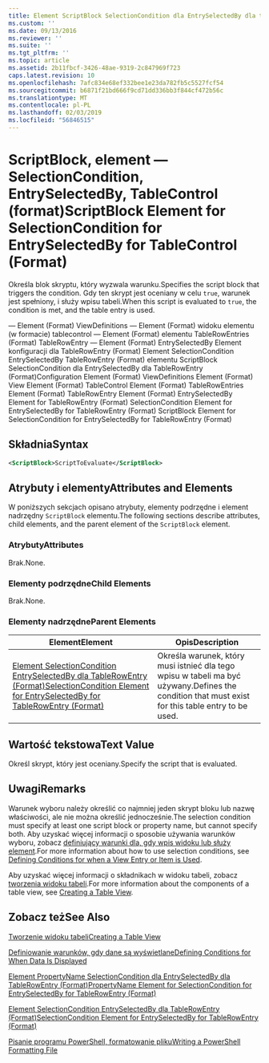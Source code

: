 ```yaml
---
title: Element ScriptBlock SelectionCondition dla EntrySelectedBy dla tablecontrol — (w formacie) | Dokumentacja firmy Microsoft
ms.custom: ''
ms.date: 09/13/2016
ms.reviewer: ''
ms.suite: ''
ms.tgt_pltfrm: ''
ms.topic: article
ms.assetid: 2b11fbcf-3426-48ae-9319-2c847969f723
caps.latest.revision: 10
ms.openlocfilehash: 7afc834e68ef332bee1e23da782fb5c5527fcf54
ms.sourcegitcommit: b6871f21bd666f9cd71dd336bb3f844cf472b56c
ms.translationtype: MT
ms.contentlocale: pl-PL
ms.lasthandoff: 02/03/2019
ms.locfileid: "56846515"
---
```

# <a name="scriptblock-element-for-selectioncondition-for-entryselectedby-for-tablecontrol-format"></a><span data-ttu-id="b6694-102">ScriptBlock, element — SelectionCondition, EntrySelectedBy, TableControl (format)</span><span class="sxs-lookup"><span data-stu-id="b6694-102">ScriptBlock Element for SelectionCondition for EntrySelectedBy for TableControl (Format)</span></span>

<span data-ttu-id="b6694-103">Określa blok skryptu, który wyzwala warunku.</span><span class="sxs-lookup"><span data-stu-id="b6694-103">Specifies the script block that triggers the condition.</span></span> <span data-ttu-id="b6694-104">Gdy ten skrypt jest oceniany w celu `true`, warunek jest spełniony, i służy wpisu tabeli.</span><span class="sxs-lookup"><span data-stu-id="b6694-104">When this script is evaluated to `true`, the condition is met, and the table entry is used.</span></span>

<span data-ttu-id="b6694-105">— Element (Format) ViewDefinitions — Element (Format) widoku elementu (w formacie) tablecontrol — Element (Format) elementu TableRowEntries (Format) TableRowEntry — Element (Format) EntrySelectedBy Element konfiguracji dla TableRowEntry (Format) Element SelectionCondition EntrySelectedBy TableRowEntry (Format) elementu ScriptBlock SelectionCondition dla EntrySelectedBy dla TableRowEntry (Format)</span><span class="sxs-lookup"><span data-stu-id="b6694-105">Configuration Element (Format) ViewDefinitions Element (Format) View Element (Format) TableControl Element (Format) TableRowEntries Element (Format) TableRowEntry Element (Format) EntrySelectedBy Element for TableRowEntry (Format) SelectionCondition Element for EntrySelectedBy for TableRowEntry (Format) ScriptBlock Element for SelectionCondition for EntrySelectedBy for TableRowEntry (Format)</span></span>

## <a name="syntax"></a><span data-ttu-id="b6694-106">Składnia</span><span class="sxs-lookup"><span data-stu-id="b6694-106">Syntax</span></span>

```xml
<ScriptBlock>ScriptToEvaluate</ScriptBlock>
```

## <a name="attributes-and-elements"></a><span data-ttu-id="b6694-107">Atrybuty i elementy</span><span class="sxs-lookup"><span data-stu-id="b6694-107">Attributes and Elements</span></span>

<span data-ttu-id="b6694-108">W poniższych sekcjach opisano atrybuty, elementy podrzędne i element nadrzędny `ScriptBlock` elementu.</span><span class="sxs-lookup"><span data-stu-id="b6694-108">The following sections describe attributes, child elements, and the parent element of the `ScriptBlock` element.</span></span>

### <a name="attributes"></a><span data-ttu-id="b6694-109">Atrybuty</span><span class="sxs-lookup"><span data-stu-id="b6694-109">Attributes</span></span>

<span data-ttu-id="b6694-110">Brak.</span><span class="sxs-lookup"><span data-stu-id="b6694-110">None.</span></span>

### <a name="child-elements"></a><span data-ttu-id="b6694-111">Elementy podrzędne</span><span class="sxs-lookup"><span data-stu-id="b6694-111">Child Elements</span></span>

<span data-ttu-id="b6694-112">Brak.</span><span class="sxs-lookup"><span data-stu-id="b6694-112">None.</span></span>

### <a name="parent-elements"></a><span data-ttu-id="b6694-113">Elementy nadrzędne</span><span class="sxs-lookup"><span data-stu-id="b6694-113">Parent Elements</span></span>

|<span data-ttu-id="b6694-114">Element</span><span class="sxs-lookup"><span data-stu-id="b6694-114">Element</span></span>|<span data-ttu-id="b6694-115">Opis</span><span class="sxs-lookup"><span data-stu-id="b6694-115">Description</span></span>|
|-------------|-----------------|
|[<span data-ttu-id="b6694-116">Element SelectionCondition EntrySelectedBy dla TableRowEntry (Format)</span><span class="sxs-lookup"><span data-stu-id="b6694-116">SelectionCondition Element for EntrySelectedBy for TableRowEntry (Format)</span></span>](./selectioncondition-element-for-entryselectedby-for-tablecontrol-format.md)|<span data-ttu-id="b6694-117">Określa warunek, który musi istnieć dla tego wpisu w tabeli ma być używany.</span><span class="sxs-lookup"><span data-stu-id="b6694-117">Defines the condition that must exist for this table entry to be used.</span></span>|

## <a name="text-value"></a><span data-ttu-id="b6694-118">Wartość tekstowa</span><span class="sxs-lookup"><span data-stu-id="b6694-118">Text Value</span></span>

<span data-ttu-id="b6694-119">Określ skrypt, który jest oceniany.</span><span class="sxs-lookup"><span data-stu-id="b6694-119">Specify the script that is evaluated.</span></span>

## <a name="remarks"></a><span data-ttu-id="b6694-120">Uwagi</span><span class="sxs-lookup"><span data-stu-id="b6694-120">Remarks</span></span>

<span data-ttu-id="b6694-121">Warunek wyboru należy określić co najmniej jeden skrypt bloku lub nazwę właściwości, ale nie można określić jednocześnie.</span><span class="sxs-lookup"><span data-stu-id="b6694-121">The selection condition must specify at least one script block or property name, but cannot specify both.</span></span> <span data-ttu-id="b6694-122">Aby uzyskać więcej informacji o sposobie używania warunków wyboru, zobacz [definiujący warunki dla, gdy wpis widoku lub służy element](./defining-conditions-for-displaying-data.md).</span><span class="sxs-lookup"><span data-stu-id="b6694-122">For more information about how to use selection conditions, see [Defining Conditions for when a View Entry or Item is Used](./defining-conditions-for-displaying-data.md).</span></span>

<span data-ttu-id="b6694-123">Aby uzyskać więcej informacji o składnikach w widoku tabeli, zobacz [tworzenia widoku tabeli](./creating-a-table-view.md).</span><span class="sxs-lookup"><span data-stu-id="b6694-123">For more information about the components of a table view, see [Creating a Table View](./creating-a-table-view.md).</span></span>

## <a name="see-also"></a><span data-ttu-id="b6694-124">Zobacz też</span><span class="sxs-lookup"><span data-stu-id="b6694-124">See Also</span></span>

[<span data-ttu-id="b6694-125">Tworzenie widoku tabeli</span><span class="sxs-lookup"><span data-stu-id="b6694-125">Creating a Table View</span></span>](./creating-a-table-view.md)

[<span data-ttu-id="b6694-126">Definiowanie warunków, gdy dane są wyświetlane</span><span class="sxs-lookup"><span data-stu-id="b6694-126">Defining Conditions for When Data Is Displayed</span></span>](./defining-conditions-for-displaying-data.md)

[<span data-ttu-id="b6694-127">Element PropertyName SelectionCondition dla EntrySelectedBy dla TableRowEntry (Format)</span><span class="sxs-lookup"><span data-stu-id="b6694-127">PropertyName Element for SelectionCondition for EntrySelectedBy for TableRowEntry (Format)</span></span>](./propertyname-element-for-selectioncondition-for-entryselectedby-for-tablerowentry-format.md)

[<span data-ttu-id="b6694-128">Element SelectionCondition EntrySelectedBy dla TableRowEntry (Format)</span><span class="sxs-lookup"><span data-stu-id="b6694-128">SelectionCondition Element for EntrySelectedBy for TableRowEntry (Format)</span></span>](./selectioncondition-element-for-entryselectedby-for-tablecontrol-format.md)

[<span data-ttu-id="b6694-129">Pisanie programu PowerShell, formatowanie pliku</span><span class="sxs-lookup"><span data-stu-id="b6694-129">Writing a PowerShell Formatting File</span></span>](./writing-a-powershell-formatting-file.md)
